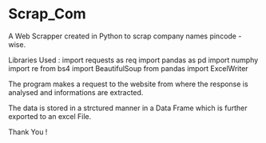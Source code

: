 # Scrap_Com
A Web Scrapper created in Python to scrap company names pincode - wise.

Libraries Used :
  import requests as req
  import pandas as pd
  import numphy
  import re
  from bs4 import BeautifulSoup 
  from pandas import ExcelWriter
  
  
 The program makes a request to the website from where the response is analysed and informations are extracted.
 
 The data is stored in a strctured manner in a Data Frame which is further exported to an excel File.
 
 
 Thank You !
